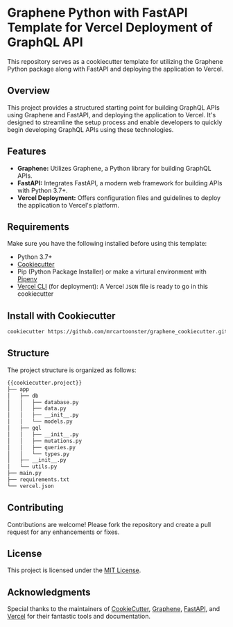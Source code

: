 # Graphene Python with FastAPI Template for Vercel Deployment of GraphQL API

This repository serves as a cookiecutter template for utilizing the Graphene Python package along with FastAPI and deploying the application to Vercel.

## Overview

This project provides a structured starting point for building GraphQL APIs using Graphene and FastAPI, and deploying the application to Vercel. It's designed to streamline the setup process and enable developers to quickly begin developing GraphQL APIs using these technologies.

## Features

- **Graphene:** Utilizes Graphene, a Python library for building GraphQL APIs.
- **FastAPI:** Integrates FastAPI, a modern web framework for building APIs with Python 3.7+.
- **Vercel Deployment:** Offers configuration files and guidelines to deploy the application to Vercel's platform.

## Requirements

Make sure you have the following installed before using this template:

- Python 3.7+
- [Cookiecutter](https://bit.ly/3H7iFVF)
- Pip (Python Package Installer) or make a virtural environment with [Pipenv](https://bit.ly/4aFnSS1)
- [Vercel CLI](https://bit.ly/3NRSlTg) (for deployment): A Vercel `JSON` file is ready to go in this cookiecutter

## Install with Cookiecutter

```bash
cookiecutter https://github.com/mrcartoonster/graphene_cookiecutter.git
```
## Structure

The project structure is organized as follows:

```bash
{{cookiecutter.project}}
├── app
│   ├── db
│   │   ├── database.py
│   │   ├── data.py
│   │   ├── __init__.py
│   │   └── models.py
│   ├── gql
│   │   ├── __init__.py
│   │   ├── mutations.py
│   │   ├── queries.py
│   │   └── types.py
│   ├── __init__.py
│   └── utils.py
├── main.py
├── requirements.txt
└── vercel.json
```

## Contributing

Contributions are welcome! Please fork the repository and create a pull request for any enhancements or fixes.

## License

This project is licensed under the [MIT License](LICENSE).

## Acknowledgments

Special thanks to the maintainers of [CookieCutter](https://bit.ly/4aM6RWk), [Graphene](https://bit.ly/3vllakt), [FastAPI](https://bit.ly/3MUcJBi), and [Vercel](https://bit.ly/3TEGWdb) for their fantastic tools and documentation.
